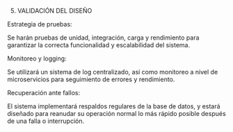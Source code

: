 5. VALIDACIÓN DEL DISEÑO

Estrategia de pruebas: 

Se harán pruebas de unidad, integración, carga y rendimiento para garantizar la correcta funcionalidad y escalabilidad del sistema.

Monitoreo y logging: 

Se utilizará un sistema de log centralizado, así como monitoreo a nivel de microservicios para seguimiento de errores y rendimiento.

Recuperación ante fallos: 

El sistema implementará respaldos regulares de la base de datos, y estará diseñado para reanudar su operación normal lo más rápido posible después de una falla o interrupción.